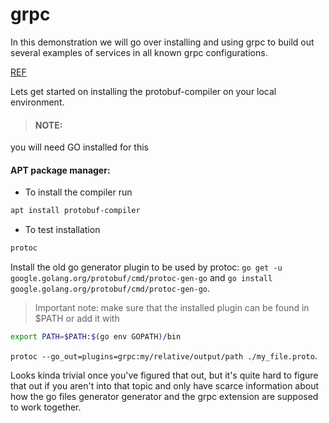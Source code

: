 # grpc

In this demonstration we will go over installing and using grpc to build out several examples of services in all known grpc configurations.

[REF](https://stackoverflow.com/a/63905093/8549431)

Lets get started on installing the protobuf-compiler on your local environment.
> #### NOTE:
you will need GO installed for this
#### APT package manager:
- To install the compiler run
```bash
apt install protobuf-compiler
```
- To test installation
```bash
protoc
```
Install the old go generator plugin to be used by protoc: ```go get -u google.golang.org/protobuf/cmd/protoc-gen-go``` and ```go install google.golang.org/protobuf/cmd/protoc-gen-go```. 

> Important note: make sure that the installed plugin can be found in $PATH or add it with
```bash
export PATH=$PATH:$(go env GOPATH)/bin
```

```protoc --go_out=plugins=grpc:my/relative/output/path ./my_file.proto```.

Looks kinda trivial once you've figured that out, but it's quite hard to figure that out if you aren't into that topic and only have scarce information about how the go files generator generator and the grpc extension are supposed to work together.



